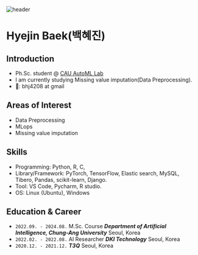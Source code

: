 ![header](https://capsule-render.vercel.app/api?type=rect&color=gradient&customColorList=0,2,2,5,30&section=header&height=200&text=Hyejin%20Baek&animation=fadeIn)
<p align="center">

# Hyejin Baek(백혜진)

## Introduction

- Ph.Sc. student @ [CAU AutoML Lab](ml.cau.ac.kr)
- I am currently studying Missing value imputation(Data Preprocessing).
-  📧: bhj4208 at gmail

## Areas of Interest

- Data Preprocessing
- MLops
- Missing value imputation
  
## Skills

- Programming: Python, R, C,
- Library/Framework: PyTorch, TensorFlow, Elastic search, MySQL, Tibero, Pandas, scikit-learn, Django.
- Tool: VS Code, Pycharm, R studio.
- OS: Linux (Ubuntu), Windows

## Education & Career

- `2022.09. - 2024.08.`
M.Sc. Course
***Department of Artificial Intelligence, Chung-Ang University***
Seoul, Korea
- `2022.02. - 2022.08.`
AI Researcher
***DKI Technology***
Seoul, Korea
- `2020.12. - 2021.12.`
***T3Q***
Seoul, Korea
